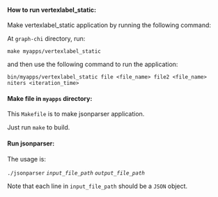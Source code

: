 #### How to run vertexlabel_static: 

Make vertexlabel_static application by running the following command:

At `graph-chi` directory, run:

`make myapps/vertexlabel_static`

and then use the following command to run the application:

`bin/myapps/vertexlabel_static file <file_name> file2 <file_name> niters <iteration_time>`

#### Make file in `myapps` directory:

This `Makefile` is to make jsonparser application.

Just run `make` to build.

#### Run jsonparser:

The usage is:

`./jsonparser` _`input_file_path`_ _`output_file_path`_

Note that each line in `input_file_path` should be a `JSON` object.
